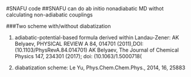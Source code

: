 #SNAFU code
##SNAFU can do ab initio nonadiabatic MD withot calculating non-adiabatic couplings

###Two scheme with/without diabatization

1) adiabatic-potential-based formula derived within Landau-Zener:
AK Belyaev, PHYSICAL REVIEW A 84, 014701 (2011),DOI: (10.1103/PhysRevA.84.014701)
AK Belyaev, The Journal of Chemical Physics 147, 234301 (2017); doi: (10.1063/1.5000718(

2) diabatization scheme: Le Yu, Phys.Chem.Chem.Phys., 2014, 16, 25883
